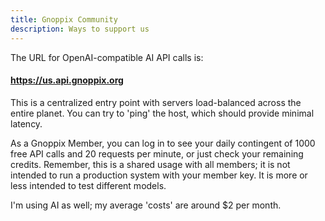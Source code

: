 ```yaml
---
title: Gnoppix Community 
description: Ways to support us
---
```


The URL for OpenAI-compatible AI API calls is:

#### https://us.api.gnoppix.org

This is a centralized entry point with servers load-balanced across the entire planet. You can try to 'ping' the host, which should provide minimal latency.

As a Gnoppix Member, you can log in to see your daily contingent of 1000 free API calls and 20 requests per minute, or just check your remaining credits. Remember, this is a shared usage with all members; it is not intended to run a production system with your member key. It is more or less intended to test different models.

I'm using AI as well; my average 'costs' are around $2 per month.

 
